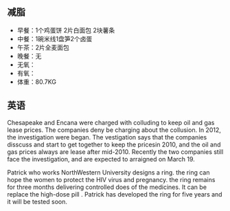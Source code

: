 ## 减脂 ##
* 早餐：1个鸡蛋饼 2片白面包 2块薯条
* 中餐：1碗米线1盘笋2个卤蛋
* 午茶：2片全麦面包
* 晚餐：无
* 无氧：
* 有氧：
* 体重：80.7KG


## 英语 ##

 Chesapeake and Encana were charged with colluding to keep oil and gas lease prices.
 The companies deny be charging about the collusion.
 In 2012, the investigation were began.
 The vestigation says that the companies disscuss and start to get together to keep the pricesin 2010, and the oil and gas prices always are lease after mid-2010. 
 Recently the two companies still face the investigation, 
 and are expected to arraigned on March 19.

 Patrick who works NorthWestern University designs a ring.
the ring can hope the women to protect the HIV virus and pregnancy.
the ring remains for three months delivering controlled does of the medicines.
It can be replace the high-dose pill .
Patrick has developed the ring for five years and it will be tested soon.
